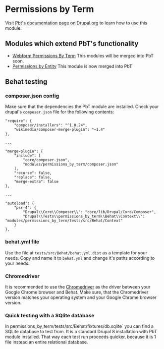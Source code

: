 Permissions by Term
====================================

Visit [Pbt's documentation page on Drupal.org](https://www.drupal.org/docs/8/modules/permissions-by-term) to
learn how to use this module.

## Modules which extend PbT's functionality
- [Webform Permissions By Term](https://www.drupal.org/project/webform_permissions_by_term)
This modules will be merged into PbT soon.
- [Permissions by Entity](https://www.drupal.org/project/permissions_by_entity)
This module is now merged into PbT

## Behat testing

### composer.json config
Make sure that the dependencies the PbT module are installed. Check your drupal's `composer.json` file
for the following contents:

    "require": {
        "composer/installers": "^1.0.24",
        "wikimedia/composer-merge-plugin": "~1.4"
    },
    
    ...
    
    "merge-plugin": {
        "include": [
            "core/composer.json",
            "modules/permissions_by_term/composer.json"
        ],
        "recurse": false,
        "replace": false,
        "merge-extra": false
    },
    
    ...
    
    "autoload": {
        "psr-4": {
            "Drupal\\Core\\Composer\\": "core/lib/Drupal/Core/Composer",
            "Drupal\\Tests\\permissions_by_term\\Behat\\Context\\": "modules/permissions_by_term/tests/src/Behat/Context"
        }
    },
    
### behat.yml file
Use the file at `tests/src/Behat/behat.yml.dist` as a template for your needs. Copy and name it to `behat.yml` and change
it's paths according to your needs.
    
### Chromedriver
It is recommended to use the [Chromedriver](https://sites.google.com/a/chromium.org/chromedriver/) as the driver between
your Google Chrome browser and Behat. Make sure, that the Chromedriver version matches your operating system and your
Google Chrome browser version.

### Quick testing with a SQlite database
In permissions_by_term/tests/src/Behat/fixtures/db.sqlite` you can find a SQLite database to test from. It is a standard
Drupal 8 installation with PbT module installed. That way each test run proceeds quicker, because it is 1 file
instead an entire relational database.
